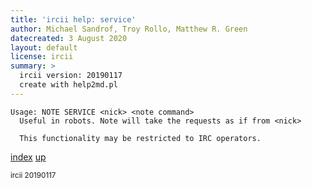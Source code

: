 ```yaml
---
title: 'ircii help: service'
author: Michael Sandrof, Troy Rollo, Matthew R. Green
datecreated: 3 August 2020
layout: default
license: ircii
summary: >
  ircii version: 20190117
  create with help2md.pl
---
```

```
Usage: NOTE SERVICE <nick> <note command>
  Useful in robots. Note will take the requests as if from <nick>

  This functionality may be restricted to IRC operators.
```

[index](index.html)
[up](..)

<small> ircii 20190117 </small>
